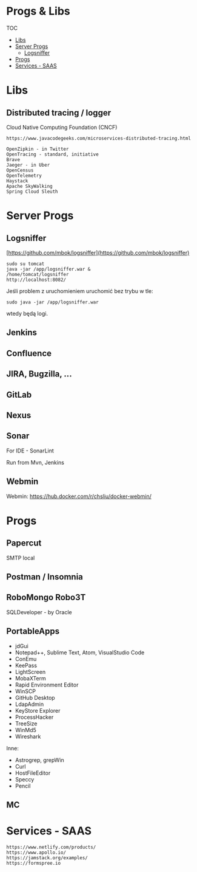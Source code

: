 # Progs & Libs

TOC
- [Libs](#libs)
- [Server Progs](#server_progs)
    - [Logsniffer](#logsniffer)
- [Progs](#progs)
- [Services - SAAS](#saas)


# Libs <a name="libs"></a>

## Distributed tracing / logger

Cloud Native Computing Foundation (CNCF) 

```
https://www.javacodegeeks.com/microservices-distributed-tracing.html

OpenZipkin - in Twitter
OpenTracing - standard, initiative
Brave
Jaeger - in Uber
OpenCensus
OpenTelemetry
Haystack
Apache SkyWalking
Spring Cloud Sleuth
```



# Server Progs <a name="server_progs"></a>

## Logsniffer <a name="logsniffer"></a>

[https://github.com/mbok/logsniffer](https://github.com/mbok/logsniffer)

    sudo su tomcat
    java -jar /app/logsniffer.war &    
    /home/tomcat/logsniffer
    http://localhost:8082/

Jeśli problem z uruchomieniem uruchomić bez trybu w tle:

    sudo java -jar /app/logsniffer.war

wtedy będą logi.



## Jenkins

## Confluence

## JIRA, Bugzilla, ...

## GitLab

## Nexus

## Sonar

For IDE - SonarLint

Run from Mvn, Jenkins

## Webmin

Webmin: https://hub.docker.com/r/chsliu/docker-webmin/




# Progs <a name="progs"></a>

## Papercut <a name="papercut"></a>

SMTP local

## Postman / Insomnia <a name="postman"></a>

## RoboMongo Robo3T <a name="postman"></a>

SQLDeveloper - by Oracle

## PortableApps 
- jdGui
- Notepad++, Sublime Text, Atom, VisualStudio Code
- ConEmu
- KeePass
- LightScreen
- MobaXTerm
- Rapid Environment Editor
- WinSCP
- GitHub Desktop
- LdapAdmin
- KeyStore Explorer
- ProcessHacker
- TreeSize
- WinMd5
- Wireshark

Inne:
- Astrogrep, grepWin
- Curl
- HostFileEditor
- Speccy
- Pencil


## MC



# Services - SAAS <a name="saas"></a>

```
https://www.netlify.com/products/
https://www.apollo.io/
https://jamstack.org/examples/
https://formspree.io
```
